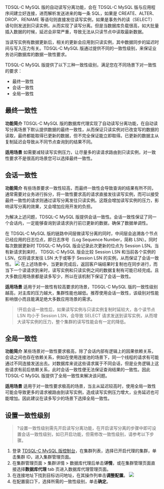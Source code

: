 TDSQL-C MySQL 版的自动读写分离功能，会在 TDSQL-C MySQL 版与应用程序间建立好连接，进而解析发送进来的每一条 SQL，如果是 CREATE、ALTER、DROP、RENAME 等语句则直接发往读写实例，如果是事务外的读（SELECT）语句则发送到只读实例，从而实现了读写分离。但是当数据库负载很高，如大批量插入数据的时候，延迟会非常严重，导致无法从只读节点中读取最新数据。

当读写实例有数据更新后，相关的更新会应用到只读实例，其中数据同步的延迟时间与写入压力有关。TDSQL-C MySQL 版通过提供不同的一致性级别，来保证业务访问数据库的数据一致性要求。

TDSQL-C MySQL 版提供了以下三种一致性级别，满足您在不同场景下对一致性的要求：
- 最终一致性
- 会话一致性
- 全局一致性

## 最终一致性
**功能简介**
TDSQL-C MySQL 版的数据库代理实现了自动读写分离功能，在自动读写分离场景下默认提供数据的最终一致性，从而保证只读实例对已改变写的数据的读取，最终都能取得已更新的数据，但不完全保证能立即取得。已更新的数据主从复制延迟会导致从不同节点查询到的结果不同。

**适用场景**
如需要减轻读写实例压力，让尽量多的读请求路由到只读实例，对一致性要求不是很高的场景您可以选择最终一致性。


## 会话一致性
**功能简介**
有些场景要求一致性较高，而最终一致性会导致查询的结果有所不同，通常需要对业务进行拆分，将一致性要求高的请求直接发往读写实例，而可以接受最终一致性的请求则通过读写分离发往只读实例。这既会增加读写实例的压力，影响读写分离的效果，又会增加应用开发的负担。

为解决上述问题，TDSQL-C MySQL 版提供会话一致性。会话一致性保证了同一个会话内，一定能够查询到读请求执行前已更新的数据，确保了数据单调性。

在 TDSQL-C MySQL 版的链路中间层做读写分离的同时，中间层会追溯各个节点已经应用的日志位点，即日志序号（Log Sequence Number，简称 LSN）。同时每次数据更新时 TDSQL-C MySQL 版会记录此次更新的位点为 Session LSN。当有新请求到来时， TDSQL-C MySQL 版会比较 Session LSN 和当前各个实例的 LSN，仅将请求发往 LSN 大于或等于 Session LSN 的实例，从而保证了会话一致性。
![](https://qcloudimg.tencent-cloud.cn/raw/15e0e63c8fdd6993a81761f4064b1de2.png)
在上述场景中，当更新完成后，返回客户端结果时复制也在同步进行，而当下一个读请求到来时，读写实例和只读实例之间的数据复制有可能已经完成。且大多数应用场景都是读多写少，所以在该机制下保证了会话一致性。

**适用场景**
适用于对一致性有较高要求的场景，TDSQL-C MySQL 版的一致性级别越高，对主库的压力越大，集群性能也越低。推荐使用会话一致性，该级别对性能影响很小而且能满足绝大多数应用场景的需求。

>!开启会话一致性后，如果读写实例与只读实例复制时延较大，各个读节点 LSN 均小于 Session LSN，会导致 SELECT 请求发送到读写实例，从而增大读写实例的压力，整个集群的读写性能会有一定的降低。

## 全局一致性
**功能简介**
某些场景对一致性要求极高，除了会话内部有逻辑上的因果依赖关系，会话之间也存在依赖关系，例如在使用连接池的场景下，同一个线程的请求有可能通过不同连接发送出去。对数据库来说这些请求属于不同会话，但是业务逻辑上这些请求有前后依赖关系，此时会话一致性便无法保证查询结果的一致性。因此 TDSQL-C MySQL 版提供了全局一致性来解决该问题。

**适用场景**
适用于对一致性要求极高的场景，当主从延迟较高时，使用全局一致性可能会导致更多的请求被路由到读写实例，造成读写实例压力增大，业务延迟也可能增加。因此建议在读多写少的场景下选择全局一致性。

## 设置一致性级别
>?设置一致性级别需先开启读写分离功能，在开启读写分离的步骤中即可设置会话一致性级别，如已开启功能，但需修改一致性级别，请参考以下步骤。
>
1. 登录 [TDSQL-C MySQL 版控制台](https://console.cloud.tencent.com/cynosdb/mysql)，在集群列表，选择已开启代理的集群，单击集群 ID，进入集群管理页面。
2. 在集群管理页面 > 集群详情 > 数据库代理后单击**详情**，或在集群管理页面直接选择**数据库代理** tab 页进入数据库代理管理页面。
3. 在连接地址下找到目标访问地址，在其操作列单击**调整配置**。
![](https://qcloudimg.tencent-cloud.cn/raw/dbe9582c0556e678ab0301b3e101a2fe.png)
4. 在配置窗口下，选择所需的一致性级别，单击**确定**。


